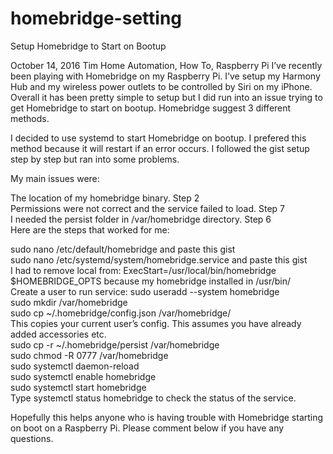 # homebridge-setting
Setup Homebridge to Start on Bootup

 October 14, 2016  Tim  Home Automation, How To, Raspberry Pi
I’ve recently been playing with Homebridge on my Raspberry Pi. I’ve setup my Harmony Hub and my wireless power outlets to be controlled by Siri on my iPhone. Overall it has been pretty simple to setup but I did run into an issue trying to get Homebridge to start on bootup. Homebridge suggest 3 different methods. 

I decided to use systemd to start Homebridge on bootup. I prefered this method because it will restart if an error occurs. I followed the gist setup step by step but ran into some problems.

My main issues were:

The location of my homebridge binary. Step 2 <br>
Permissions were not correct and the service failed to load. Step 7 <br>
I needed the persist folder in /var/homebridge directory. Step 6 <br>
Here are the steps that worked for me:

sudo nano /etc/default/homebridge and paste this gist  <br>
sudo nano /etc/systemd/system/homebridge.service and paste this gist <br>
I had to remove local from:  ExecStart=/usr/local/bin/homebridge $HOMEBRIDGE_OPTS  because my homebridge installed in /usr/bin/  <br>
Create a user to run service: sudo useradd --system homebridge <br>
sudo mkdir /var/homebridge <br>
sudo cp ~/.homebridge/config.json /var/homebridge/ <br>
This copies your current user’s config. This assumes you have already added accessories etc. <br>
sudo cp -r ~/.homebridge/persist /var/homebridge <br>
sudo chmod -R 0777 /var/homebridge <br>
sudo systemctl daemon-reload <br>
sudo systemctl enable homebridge <br>
sudo systemctl start homebridge <br>
Type systemctl status homebridge to check the status of the service. <br>

Hopefully this helps anyone who is having trouble with Homebridge starting on boot on a Raspberry Pi. Please comment below if you have any questions.<br>
